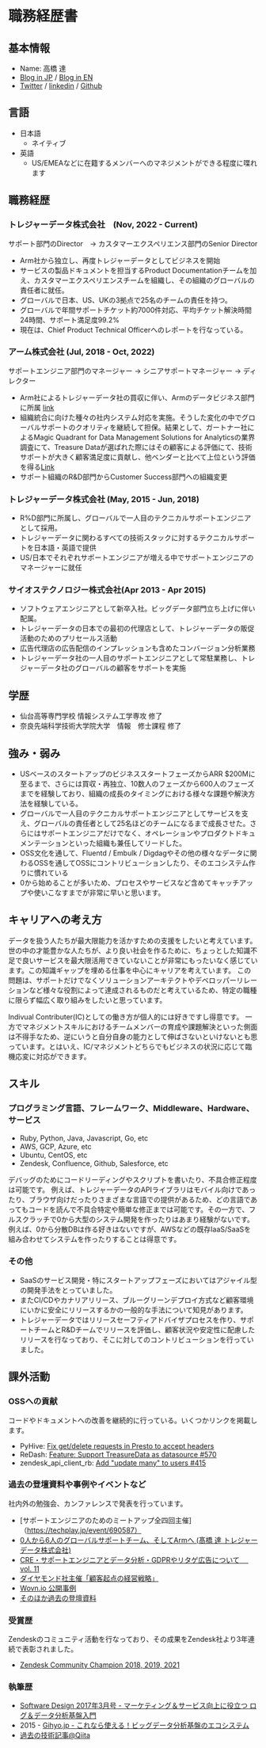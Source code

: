 # 職務経歴書

## 基本情報
- Name: 高橋 達
- [Blog in JP](https://blog.torut.tokyo/) / [Blog in EN](https://nora96o.medium.com/)
- [Twitter](https://twitter.com/nora96o) / [linkedin](https://www.linkedin.com/in/torutakahashi/) / [Github](https://github.com/toru-takahashi)

## 言語

- 日本語
  - ネイティブ
- 英語
  - US/EMEAなどに在籍するメンバーへのマネジメントができる程度に喋れます

## 職務経歴

### トレジャーデータ株式会社　(Nov, 2022 - Current)

サポート部門のDirector　-> カスタマーエクスペリエンス部門のSenior Director

- Arm社から独立し、再度トレジャーデータとしてビジネスを開始
- サービスの製品ドキュメントを担当するProduct Documentationチームを加え、カスタマーエクスペリエンスチームを組織し、その組織のグローバルの責任者に就任。
- グローバルで日本、US、UKの3拠点で25名のチームの責任を持つ。
- グローバルで年間サポートチケット約7000件対応、平均チケット解決時間24時間、サポート満足度99.2%
- 現在は、Chief Product Technical Officerへのレポートを行なっている。

### アーム株式会社 (Jul, 2018 - Oct, 2022)

サポートエンジニア部門のマネージャー -> シニアサポートマネージャー -> ディレクター

- Arm社によるトレジャーデータ社の買収に伴い、Armのデータビジネス部門に所属 [link](https://prtimes.jp/main/html/rd/p/000000027.000022759.html)
- 組織統合に向けた種々の社内システム対応を実施。そうした変化の中でグローバルサポートのクオリティを継続して担保。結果として、ガートナー社によるMagic Quadrant for Data Management Solutions for Analyticsの業界調査にて、Treasure Dataが選ばれた際にはその顧客による評価にて、技術サポートが大きく顧客満足度に貢献し、他ベンダーと比べて上位という評価を得る[Link](https://b2bsalescafe.files.wordpress.com/2019/09/gartner-magic-quadrant-for-data-management-solutions-for-analytics-january-2019.pdf)
- サポート組織のR&D部門からCustomer Success部門への組織変更

### トレジャーデータ株式会社 (May, 2015 - Jun, 2018)

- R%D部門に所属し、グローバルで一人目のテクニカルサポートエンジニアとして採用。
- トレジャーデータに関わるすべての技術スタックに対するテクニカルサポートを日本語・英語で提供
- US/日本でそれぞれサポートエンジニアが増える中でサポートエンジニアのマネージャーに就任

### サイオステクノロジー株式会社(Apr 2013 - Apr 2015)

- ソフトウェアエンジニアとして新卒入社。ビッグデータ部門立ち上げに伴い配属。
- トレジャーデータの日本での最初の代理店として、トレジャーデータの販促活動のためのプリセールス活動
- 広告代理店の広告配信のインプレッションも含めたコンバージョン分析業務
- トレジャーデータ社の一人目のサポートエンジニアとして常駐業務し、トレジャーデータ社のグローバルの顧客をサポートを実施

## 学歴

- 仙台高等専門学校 情報システム工学専攻 修了
- 奈良先端科学技術大学院大学　情報　修士課程 修了

## 強み・弱み

- USベースのスタートアップのビジネススタートフェーズからARR $200Mに至るまで、さらには買収・再独立、10数人のフェーズから600人のフェーズまでを経験しており、組織の成長のタイミングにおける様々な課題や解決方法を経験している。
- グローバルで一人目のテクニカルサポートエンジニアとしてサービスを支え、グローバルの責任者として25名ほどのチームになるまで成長させた。さらにはサポートエンジニアだけでなく、オペレーションやプロダクトドキュメンテーションといった組織も兼任してリードした。
- OSS文化を通して、Fluentd / Embulk / Digdagやその他の様々なデータに関わるOSSを通してOSSにコントリビューションしたり、そのエコシステム作りに慣れている
- 0から始めることが多いため、プロセスやサービスなど含めてキャッチアップや使いこなすまでが非常に早いと思います。

## キャリアへの考え方

データを扱う人たちが最大限能力を活かすための支援をしたいと考えています。
世の中の才能豊かな人たちが、より良い社会を作るために、ちょっとした知識不足で良いサービスを最大限活用できていないことが非常にもったいなく感じています。この知識ギャップを埋める仕事を中心にキャリアを考えています。
この問題は、サポートだけでなくソリューションアーキテクトやデベロッパーリレーションなど様々な役割によって達成されるものだと考えているため、特定の職種に限らず幅広く取り組みをしたいと思っています。

Indivual Contributer(IC)としての働き方が個人的には好きですし得意です。
一方でマネジメントスキルにおけるチームメンバーの育成や課題解決といった側面は不得手なため、逆にいうと自分自身の能力として伸ばさないといけないとも思っています。とはいえ、IC/マネジメントどちらでもビジネスの状況に応じて臨機応変に対応ができます。

## スキル
### プログラミング言語、フレームワーク、Middleware、Hardware、サービス
- Ruby, Python, Java, Javascript, Go, etc
- AWS, GCP, Azure, etc
- Ubuntu, CentOS, etc
- Zendesk, Confluence, Github, Salesforce, etc

デバッグのためにコードリーディングやスクリプトを書いたり、不具合修正程度は可能です。
例えば、トレジャーデータのAPIライブラリはモバイル向けであったり、ブラウザ向けだったりさまざまな言語での提供があるため、どの言語であってもコードを読んで不具合特定や簡単な修正までは可能です。その一方で、フルスクラッチで0から大型のシステム開発を作ったりはあまり経験がないです。例えば、0から分散DBは作る好きはないですが、AWSなどの既存IaaS/SaaSを組み合わせてシステムを作ったりすることは得意です。

### その他
- SaaSのサービス開発・特にスタートアップフェーズにおいてはアジャイル型の開発手法をとっていました。
- またCI/CDやカナリアリリース、ブルーグリーンデプロイ方式など顧客環境にいかに安全にリリースするかの一般的な手法について知見があります。
- トレジャーデータではリリースセーフティアドバイザプロセスを作り、サポートチームとR&Dチームでリリースを評価し、顧客状況や安定性に配慮したリリースを行なっており、そこに対してのコントリビューションを行っていました。

## 課外活動

### OSSへの貢献

コードやドキュメントへの改善を継続的に行っている。いくつかリンクを掲載します。

- PyHive: [Fix get/delete requests in Presto to accept headers](https://github.com/dropbox/PyHive/pull/200)
- ReDash: [Feature: Support TreasureData as datasource #570](https://github.com/getredash/redash/pull/570)
- zendesk_api_client_rb: [Add "update many" to users #415](https://github.com/zendesk/zendesk_api_client_rb/pull/415)

### 過去の登壇資料や事例やイベントなど

社内外の勉強会、カンファレンスで発表を行っています。

- [サポートエンジニアのためのミートアップ全四回主催]（https://techplay.jp/event/690587）
- [0人から6人のグローバルサポートチーム、そしてArmへ (髙橋 達 トレジャーデータ株式会社)](https://techplay.jp/column/524)
- [CRE・サポートエンジニアとデータ分析・GDPRやリタゲ広告について　 vol. 11](https://www.youtube.com/watch?v=KYbTSp4-44Y)
- [ダイヤモンド社主催「顧客起点の経営戦略」](https://promo.diamond.jp/sp/dbf-customersuccess220512/)
- [Wovn.io 公開事例](https://mx.wovn.io/casestudy/treasuredata)
- [そのほか過去の登壇資料](https://www.slideshare.net/torutakahashi100)

### 受賞歴

Zendeskのコミュニティ活動を行なっており、その成果をZendesk社より3年連続で表彰されました。

- [Zendesk Community Champion 2018, 2019, 2021](https://www.zendesk.co.jp/company/press/zendesk-community-champion2021-jp/)

### 執筆歴

- [Software Design 2017年3月号 - マーケティング＆サービス向上に役立つ
ログ＆データ分析基盤入門](https://gihyo.jp/magazine/SD/archive/2017/201703)
- 2015 - [Gihyo.jp - これなら使える！ビッグデータ分析基盤のエコシステム](https://gihyo.jp/list/group/%E3%81%93%E3%82%8C%E3%81%AA%E3%82%89%E4%BD%BF%E3%81%88%E3%82%8B-%E3%83%93%E3%83%83%E3%82%B0%E3%83%87%E3%83%BC%E3%82%BF%E5%88%86%E6%9E%90%E5%9F%BA%E7%9B%A4%E3%81%AE%E3%82%A8%E3%82%B3%E3%82%B7%E3%82%B9%E3%83%86%E3%83%A0)
- [過去の技術記事@Qiita](https://qiita.com/toru-takahashi)
